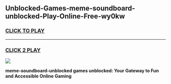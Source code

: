 
## Unblocked-Games-meme-soundboard-unblocked-Play-Online-Free-wy0kw
<h3>
<a href="https://premium76.site?title=meme-soundboard-unblocked&ref=26A">CLICK TO PLAY</a></h3>
<hr>

<h3>
<a href="https://premium76.site?title=meme-soundboard-unblocked&ref=26A">CLICK 2 PLAY</a>
  
</h3>

<a href="https://premium76.site?title=meme-soundboard-unblocked&ref=26A"><img src="https://clearcache.store/games.png"></a>


**meme-soundboard-unblocked games unblocked: Your Gateway to Fun and Accessible Online Gaming**
